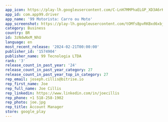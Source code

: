 ```yaml
---
app_icon: https://play-lh.googleusercontent.com/C-LnH7MMPhaELGP_XD3A6rKGu_yglQRrDm0zNJOAs_odMvACu_Nj1MXY-uYmujIJCew
app_id: com.app99.driver
app_name: '99 Motorista: Carro ou Moto'
app_screenshot: https://play-lh.googleusercontent.com/tOMfsBpvRKBxd6xbjtUBDv-3dW4SRUUBxBmCCc-06QyTm-4d2UnUgfxnQ5fF6pyEl1x_
category: Business
country: BR
id: 3zNdwNxM_NhU
language: en
most_recent_release: '2024-02-21T00:00:00'
publisher_id: '1574904'
publisher_name: 99 Tecnologia LTDA
rank: '3'
release_count_in_past_year: '24'
release_count_in_past_year_category: 27
release_count_in_past_year_top_in_category: 27
rep_email: joseph.cillis@bitrise.io
rep_first_name: Joe
rep_full_name: Joe Cillis
rep_linkedin: https://www.linkedin.com/in/joecillis
rep_phone: +1 518-258-1902
rep_photo: joe.jpg
rep_title: Account Manager
store: google_play
---
```


